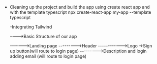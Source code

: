 - Cleaning up the project and build the app using create react app and with the template typescript
  npx create-react-app my-app --template typescript

  -Integrating Tailwind

  ---->Basic Structure of our app

  ------->Landing page
  --------->Header
  ------------>Logo ->Sign up button(will route to login page)
  --------->Description and login adding email (will route to login page)
